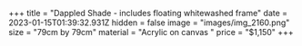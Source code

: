 +++
title = "Dappled Shade - includes floating whitewashed frame"
date = 2023-01-15T01:39:32.931Z
hidden = false
image = "images/img_2160.png"
size = "79cm by 79cm"
material = "Acrylic on canvas "
price = "$1,150"
+++
